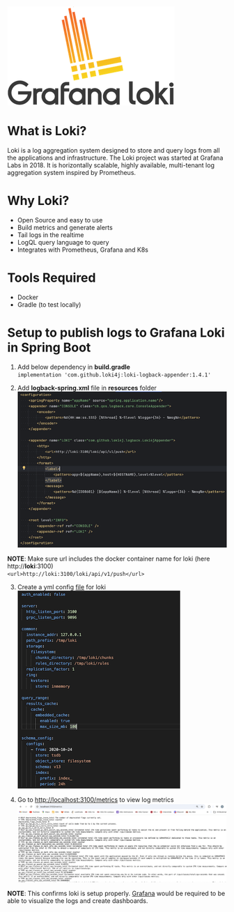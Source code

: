 ![Loki Logo](../Images/Grafana_loki_logo.png)

# What is Loki?
Loki is a log aggregation system designed to store and query logs from all the applications and infrastructure. The Loki project was started at Grafana Labs in 2018. It is horizontally scalable, highly available, multi-tenant log aggregation system inspired by Prometheus.

# Why Loki?
- Open Source and easy to use
- Build metrics and generate alerts
- Tail logs in the realtime
- LogQL query language to query
- Integrates with Prometheus, Grafana and K8s

# Tools Required
- Docker
- Gradle (to test locally)

# Setup to publish logs to Grafana Loki in Spring Boot
1. Add below dependency in **build.gradle** <br />
`implementation 'com.github.loki4j:loki-logback-appender:1.4.1'`

2. Add **logback-spring.xml** file in **resources** folder <br />
![Logback Spring](../Images/logback_spring.png)

**NOTE**: Make sure url includes the docker container name for loki (here http://**loki**:3100) <br />
`<url>http://loki:3100/loki/api/v1/push</url>`

3. Create a yml config [file](../loki-config.yml) for loki <br />
![Loki Config](../Images/loki_config.png)

4. Go to [http://localhost:3100/metrics](http://localhost:3100/metrics) to view log metrics <br />
![Loki metrics](../Images/loki_metrics.png)

**NOTE**: This confirms loki is setup properly. [Grafana](./Grafana.md) would be required to be able to visualize the logs and create dashboards.